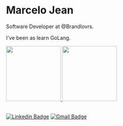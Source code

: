 # Marcelo Jean

 Software Developer at @Brandlovrs.

 I've been as learn GoLang.

 <div>
  <a href="https://github.com/marcelojean10">
  <img height="150em" src="https://github-readme-stats.vercel.app/api?username=marcelojean10&show_icons=true&theme=dracula&include_all_commits=true&count_private=true"/>
  <img height="150em" src="https://github-readme-stats.vercel.app/api/top-langs/?username=marcelojean10&layout=compact&langs_count=7&theme=dracula"/>
</div>

<br>
  
[![Linkedin Badge](https://img.shields.io/badge/-Marcelo%20Jean-6633cc?style=flat-square&logo=Linkedin&logoColor=white&link=https://www.linkedin.com/in/marcelojean10/)](https://www.linkedin.com/in/marcelojean10/) 
[![Gmail Badge](https://img.shields.io/badge/-marcelojeam1@gmail.com-6633cc?style=flat-square&logo=Gmail&logoColor=white&link=mailto:marcelojeam1@gmail.com)](mailto:marcelojeam1@gmail.com)



